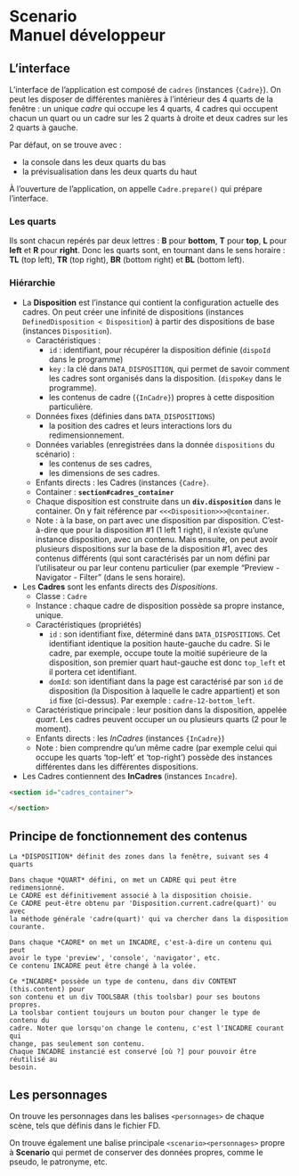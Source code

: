 # Scenario<br>Manuel développeur



## L’interface

L’interface de l’application est composé de `cadres` (instances `{Cadre}`). On peut les disposer de différentes manières à l’intérieur des 4 quarts de la fenêtre : un unique *cadre* qui occupe les 4 quarts, 4 cadres qui occupent chacun un quart ou un cadre sur les 2 quarts à droite et deux cadres sur les 2 quarts à gauche.

Par défaut, on se trouve avec :

* la console dans les deux quarts du bas
* la prévisualisation dans les deux quarts du haut

À l’ouverture de l’application, on appelle `Cadre.prepare()` qui prépare l’interface.

### Les quarts

Ils sont chacun repérés par deux lettres : **B** pour **bottom**, **T** pour **top**, **L** pour **left** et **R** pour **right**. Donc les quarts sont, en tournant dans le sens horaire : **TL** (top left), **TR** (top right), **BR** (bottom right) et **BL** (bottom left).

### Hiérarchie

* La **Disposition** est l’instance qui contient la configuration actuelle des cadres. On peut créer une infinité de dispositions (instances `DefinedDisposition < Disposition`) à partir des dispositions de base (instances `Disposition`).
  * Caractéristiques :
    * `id` : identifiant, pour récupérer la disposition définie (`dispoId` dans le programme)
    * `key` : la clé dans `DATA_DISPOSITION`, qui permet de savoir comment les cadres sont organisés dans la disposition. (`dispoKey` dans le programme).
    * les contenus de cadre (`{InCadre}`) propres à cette disposition particulière.
  * Données fixes (définies dans `DATA_DISPOSITIONS`)
    * la position des cadres et leurs interactions lors du redimensionnement.
  * Données variables (enregistrées dans la donnée `dispositions` du scénario) : 
    * les contenus de ses cadres,
    * les dimensions de ses cadres.
  * Enfants directs : les Cadres (instances `{Cadre}`.
  * Container : **`section#cadres_container`**
  * Chaque disposition est construite dans un **`div.disposition`** dans le container. On y fait référence par `<<<Disposition>>>@container`.
  * Note : à la base, on part avec une disposition par disposition. C’est-à-dire que pour la disposition #1 (1 left 1 right), il n’existe qu’une instance disposition, avec un contenu. Mais ensuite, on peut avoir plusieurs dispositions sur la base de la disposition #1, avec des contenus différents (qui sont caractérisés par un nom défini par l’utilisateur ou par leur contenu particulier (par exemple “Preview - Navigator - Filter” (dans le sens horaire).
* Les **Cadres** sont les enfants directs des *Dispositions*. 
  * Classe : `Cadre`
  * Instance : chaque cadre de disposition possède sa propre instance, unique.
  * Caractéristiques (propriétés)
    * `id` : son identifiant fixe, déterminé dans `DATA_DISPOSITIONS`. Cet identifiant identique la position haute-gauche du cadre. Si le cadre, par exemple, occupe toute la moitié supérieure de la disposition, son premier quart haut-gauche est donc `top_left` et il portera cet identifiant.
    * `domId`: son identifiant dans la page est caractérisé par son `id` de disposition (la Disposition à laquelle le cadre appartient) et son `id` fixe (ci-dessus). Par exemple : `cadre-12-bottom_left`.
  * Caractéristique principale : leur position dans la disposition, appelée *quart*. Les cadres peuvent occuper un ou plusieurs quarts (2 pour le moment). 
  * Enfants directs : les *InCadres* (instances `{InCadre}`)
  * Note : bien comprendre qu’un même cadre (par exemple celui qui occupe les quarts ‘top-left’ et ‘top-right’) possède des instances différentes dans les différentes dispositions.
* Les Cadres contiennent des **InCadres** (instances `Incadre`).

~~~html
<section id="cadres_container">

</section>
~~~

## Principe de fonctionnement des contenus

~~~
La *DISPOSITION* définit des zones dans la fenêtre, suivant ses 4 quarts

Dans chaque *QUART* défini, on met un CADRE qui peut être redimensionné.
Le CADRE est définitivement associé à la disposition choisie.
Ce CADRE peut-être obtenu par 'Disposition.current.cadre(quart)' ou avec
la méthode générale 'cadre(quart)' qui va chercher dans la disposition 
courante.

Dans chaque *CADRE* on met un INCADRE, c'est-à-dire un contenu qui peut
avoir le type 'preview', 'console', 'navigator', etc.
Ce contenu INCADRE peut être changé à la volée.

Ce *INCADRE* possède un type de contenu, dans div CONTENT (this.content) pour
son contenu et un div TOOLSBAR (this toolsbar) pour ses boutons propres.
La toolsbar contient toujours un bouton pour changer le type de contenu du 
cadre. Noter que lorsqu'on change le contenu, c'est l'INCADRE courant qui 
change, pas seulement son contenu.
Chaque INCADRE instancié est conservé [où ?] pour pouvoir être réutilisé au
besoin.
~~~



## Les personnages

On trouve les personnages dans les balises `<personnages>` de chaque scène, tels que définis dans le fichier FD.

On trouve également une balise principale `<scenario><personnages>` propre à **Scenario** qui permet de conserver des données propres, comme le pseudo, le patronyme, etc.
